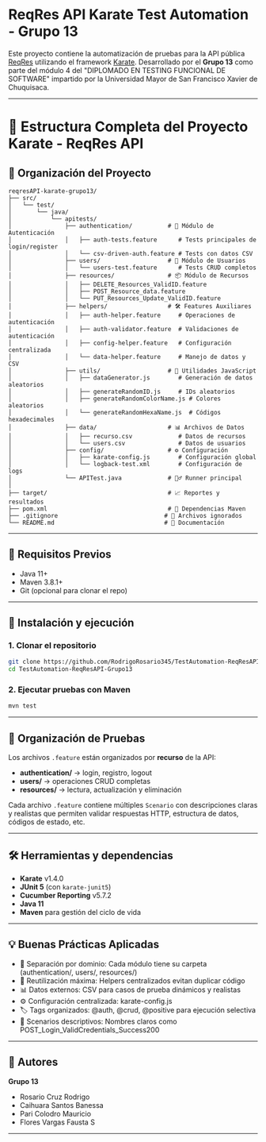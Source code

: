# ReqRes API Karate Test Automation - Grupo 13

Este proyecto contiene la automatización de pruebas para la API pública [ReqRes](https://reqres.in) utilizando el framework [Karate](https://github.com/karatelabs/karate). Desarrollado por el **Grupo 13** como parte del módulo 4 del "DIPLOMADO EN TESTING FUNCIONAL DE SOFTWARE" impartido por la Universidad Mayor de San Francisco Xavier de Chuquisaca.

---

# 🚀 Estructura Completa del Proyecto Karate - ReqRes API

## 📁 Organización del Proyecto

```
reqresAPI-karate-grupo13/
├── src/
│   └── test/
│       └── java/
│           └── apitests/
│               ├── authentication/          # 🔐 Módulo de Autenticación
│               │   ├── auth-tests.feature      # Tests principales de login/register
│               │   └── csv-driven-auth.feature # Tests con datos CSV
│               ├── users/                   # 👥 Módulo de Usuarios
│               │   └── users-test.feature      # Tests CRUD completos
│               ├── resources/               # 📦 Módulo de Recursos
│               │   ├── DELETE_Resources_ValidID.feature
│               │   ├── POST_Resource_data.feature
│               │   └── PUT_Resources_Update_ValidID.feature
│               ├── helpers/                 # 🛠️ Features Auxiliares
│               │   ├── auth-helper.feature     # Operaciones de autenticación
│               │   ├── auth-validator.feature  # Validaciones de autenticación
│               │   ├── config-helper.feature   # Configuración centralizada
│               │   └── data-helper.feature     # Manejo de datos y CSV
│               ├── utils/                   # 🔧 Utilidades JavaScript
│               │   ├── dataGenerator.js        # Generación de datos aleatorios
│               │   ├── generateRandomID.js     # IDs aleatorios
│               │   ├── generateRandomColorName.js # Colores aleatorios
│               │   └── generateRandomHexaName.js  # Códigos hexadecimales
│               ├── data/                    # 📊 Archivos de Datos
│               │   ├── recurso.csv             # Datos de recursos
│               │   └── users.csv               # Datos de usuarios
│               ├── config/                  # ⚙️ Configuración
│               │   ├── karate-config.js        # Configuración global
│               │   └── logback-test.xml        # Configuración de logs
│               └── APITest.java             # 🏃‍♂️ Runner principal
│
├── target/                                  # 📈 Reportes y resultados
├── pom.xml                                  # 🔗 Dependencias Maven
├── .gitignore                              # 🚫 Archivos ignorados
└── README.md                               # 📖 Documentación

```

---

## 🔧 Requisitos Previos

- Java 11+
- Maven 3.8.1+
- Git (opcional para clonar el repo)

---

## 🚀 Instalación y ejecución

### 1. Clonar el repositorio

```bash
git clone https://github.com/RodrigoRosario345/TestAutomation-ReqResAPI-Grupo13.git
cd TestAutomation-ReqResAPI-Grupo13
```

### 2. Ejecutar pruebas con Maven

```bash
mvn test
```

---

## 🧪 Organización de Pruebas

Los archivos `.feature` están organizados por **recurso** de la API:

- **authentication/** → login, registro, logout
- **users/** → operaciones CRUD completas
- **resources/** → lectura, actualización y eliminación

Cada archivo `.feature` contiene múltiples `Scenario` con descripciones claras y realistas que permiten validar respuestas HTTP, estructura de datos, códigos de estado, etc.

---

## 🛠️ Herramientas y dependencias

- **Karate** v1.4.0
- **JUnit 5** (con `karate-junit5`)
- **Cucumber Reporting** v5.7.2
- **Java 11**
- **Maven** para gestión del ciclo de vida

---

## 💡 Buenas Prácticas Aplicadas

- 🎯 Separación por dominio: Cada módulo tiene su carpeta (authentication/, users/, resources/)
- 🔄 Reutilización máxima: Helpers centralizados evitan duplicar código
- 📊 Datos externos: CSV para casos de prueba dinámicos y realistas
- ⚙️ Configuración centralizada: karate-config.js 
- 🏷️ Tags organizados: @auth, @crud, @positive para ejecución selectiva
- 📝 Scenarios descriptivos: Nombres claros como POST_Login_ValidCredentials_Success200

---

## 👥 Autores

**Grupo 13**  
- Rosario Cruz Rodrigo
- Caihuara Santos Banessa
- Pari Colodro Mauricio
- Flores Vargas Fausta S

---

